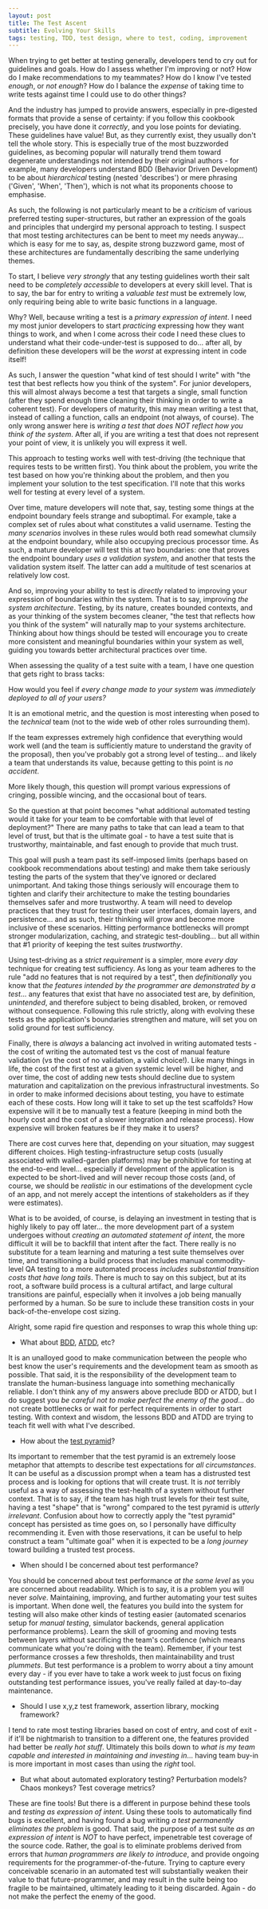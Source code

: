 ```yaml
---
layout: post
title: The Test Ascent
subtitle: Evolving Your Skills
tags: testing, TDD, test design, where to test, coding, improvement
---
```


When trying to get better at testing generally, developers tend to cry out for guidelines and goals. How do I assess whether I'm improving or not? How do I make recommendations to my teammates? How do I know I've tested *enough*, or *not enough*? How do I balance the *expense* of taking time to write tests against time I could use to do other things?

And the industry has jumped to provide answers, especially in pre-digested formats that provide a sense of certainty: if you follow this cookbook precisely, you have done it *correctly*, and you lose points for deviating. These guidelines have value! But, as they currently exist, they usually don't tell the whole story. This is especially true of the most buzzworded guidelines, as becoming popular will naturally trend them toward degenerate understandings not intended by their original authors - for example, many developers understand BDD (Behavior Driven Development) to be about *hierarchical* testing (nested 'describes') or mere phrasing ('Given', 'When', 'Then'), which is not what its proponents choose to emphasise.

As such, the following is not particularly meant to be a *criticism* of various preferred testing super-structures, but rather an expression of the goals and principles that undergird my personal approach to testing. I suspect that most testing architectures can be bent to meet my needs anyway... which is easy for me to say, as, despite strong buzzword game, most of these architectures are fundamentally describing the same underlying themes.

To start, I believe *very strongly* that any testing guidelines worth their salt need to be *completely accessible* to developers at every skill level. That is to say, the bar for entry to writing a *valuable test* must be extremely low, only requiring being able to write basic functions in a language.

Why? Well, because writing a test is a *primary expression of intent*. I need my most junior developers to start *practicing* expressing how they want things to work, and when I come across their code I need these clues to understand what their code-under-test is supposed to do... after all, by definition these developers will be the *worst* at expressing intent in code itself!

As such, I answer the question "what kind of test should I write" with "the test that best reflects how you think of the system". For junior developers, this will almost always become a test that targets a single, small function (after they spend enough time cleaning their thinking in order to write a coherent test). For developers of maturity, this may mean writing a test that, instead of calling a function, calls an endpoint (not always, of course). The only wrong answer here is *writing a test that does NOT reflect how you think of the system*. After all, if you are writing a test that does not represent your point of view, it is unlikely you will express it well.

This approach to testing works well with test-driving (the technique that requires tests to be written first). You think about the problem, you write the test based on how you're thinking about the problem, and then you implement your solution to the test specification. I'll note that this works well for testing at every level of a system.

Over time, mature developers will note that, say, testing some things at the endpoint boundary feels strange and suboptimal. For example, take a complex set of rules about what constitutes a valid username. Testing the *many scenarios* involves in these rules would both read somewhat clumsily at the endpoint boundary, while also occupying precious processor time. As such, a mature developer will test this at two boundaries: one that proves the endpoint boundary *uses a validation system*, and another that tests the validation system itself. The latter can add a multitude of test scenarios at relatively low cost.

And so, improving your ability to test is *directly* related to improving your expression of boundaries within the system. That is to say, improving *the system architecture*. Testing, by its nature, creates bounded contexts, and as your thinking of the system becomes cleaner, "the test that reflects how you think of the system" will naturally map to your systems architecture. Thinking about how things should be tested will encourage you to create more consistent and meaningful boundaries within your system as well, guiding you towards better architectural practices over time.

When assessing the quality of a test suite with a team, I have one question that gets right to brass tacks:

How would you feel if *every change made to your system* was *immediately deployed to all of your users?*

It is an emotional metric, and the question is most interesting when posed to the *technical* team (not to the wide web of other roles surrounding them).

If the team expresses extremely high confidence that everything would work well (and the team is sufficiently mature to understand the gravity of the proposal), then you've probably got a strong level of testing... and likely a team that understands its value, because getting to this point is *no accident*.

More likely though, this question will prompt various expressions of cringing, possible wincing, and the occasional bout of tears.

So the question at that point becomes "what additional automated testing would it take for your team to be comfortable with that level of deployment?" There are many paths to take that can lead a team to that level of trust, but that is the ultimate goal - to have a test suite that is trustworthy, maintainable, and fast enough to provide that much trust.

This goal will push a team past its self-imposed limits (perhaps based on cookbook recommendations about testing) and make them take seriously testing the parts of the system that they've ignored or declared unimportant. And taking those things seriously will encourage them to tighten and clarify their architecture to make the testing boundaries themselves safer and more trustworthy. A team will need to develop practices that they trust for testing their user interfaces, domain layers, and persistence... and as such, their thinking will grow and become more inclusive of these scenarios. Hitting performance bottlenecks will prompt stronger modularization, caching, and strategic test-doubling... but all within that #1 priority of keeping the test suites *trustworthy*.

Using test-driving as a *strict requirement* is a simpler, more *every day* technique for creating test sufficiency. As long as your team adheres to the rule "add no features that is not required by a test", then *definitionally* you know that *the features intended by the programmer are demonstrated by a test*... any features that exist that have no associated test are, by definition, *unintended*, and therefore subject to being disabled, broken, or removed without consequence. Following this rule strictly, along with evolving these tests as the application's boundaries strengthen and mature, will set you on solid ground for test sufficiency.

Finally, there is *always* a balancing act involved in writing automated tests - the cost of writing the automated test vs the cost of manual feature validation (vs the cost of no validation, a valid choice!). Like many things in life, the cost of the first test at a given systemic level will be higher, and over time, the cost of adding new tests should decline due to system maturation and capitalization on the previous infrastructural investments. So in order to make informed decisions about testing, you have to estimate each of these costs. How long will it take to set up the test scaffolds? How expensive will it be to manually test a feature (keeping in mind both the hourly cost and the cost of a slower integration and release process). How expensive will broken features be if they make it to users?

There are cost curves here that, depending on your situation, may suggest different choices. High testing-infrastructure setup costs (usually associated with walled-garden platforms) may be prohibitive for testing at the end-to-end level... especially if development of the application is expected to be short-lived and will never recoup those costs (and, of course, we should be *realistic* in our estimations of the development cycle of an app, and not merely accept the intentions of stakeholders as if they were estimates).

What is to be avoided, of course, is delaying an investment in testing that is highly likely to pay off later... the more development part of a system undergoes without *creating an automated statement of intent*, the more difficult it will be to backfill that intent after the fact. There really is no substitute for a team learning and maturing a test suite themselves over time, and transitioning a build process that includes manual commodity-level QA testing to a more automated process *includes substantial transition costs that have long tails*. There is much to say on this subject, but at its root, a software build process is a cultural artifact, and large cultural transitions are painful, especially when it involves a job being manually performed by a human. So be sure to include these transition costs in your back-of-the-envelope cost sizing.

Alright, some rapid fire question and responses to wrap this whole thing up:

- What about [BDD](https://en.wikipedia.org/wiki/Behavior-driven_development), [ATDD](https://en.wikipedia.org/wiki/Acceptance_test%E2%80%93driven_development), etc?

It is an unalloyed good to make communication between the people who best know the user's requirements and the development team as smooth as possible. That said, it is the responsibility of the development team to translate the human-business language into something mechanically reliable. I don't think any of my answers above preclude BDD or ATDD, but I do suggest you *be careful not to make perfect the enemy of the good*... do not create bottlenecks or wait for perfect requirements in order to start testing. With context and wisdom, the lessons BDD and ATDD are trying to teach fit well with what I've described.

- How about the [test pyramid](https://martinfowler.com/articles/practical-test-pyramid.html)?

Its important to remember that the test pyramid is an extremely loose metaphor that attempts to describe test expectations for *all circumstances*. It can be useful as a discussion prompt when a team has a distrusted test process and is looking for options that will create trust. It is *not* terribly useful as a way of assessing the test-health of a system without further context. That is to say, if the team has high trust levels for their test suite, having a test "shape" that is "wrong" compared to the test pyramid is *utterly irrelevant*. Confusion about how to correctly apply the "test pyramid" concept has persisted as time goes on, so I personally have difficulty recommending it. Even with those reservations, it can be useful to help construct a team "ultimate goal" when it is expected to be a *long journey* toward building a trusted test process.

- When should I be concerned about test performance?

You should be concerned about test performance *at the same level* as you are concerned about readability. Which is to say, it is a problem you will never *solve*. Maintaining, improving, and further automating your test suites is important. When done well, the features you build into the system for testing will also make other kinds of testing easier (automated scenarios setup for *manual testing*, simulator backends, general application performance problems). Learn the skill of grooming and moving tests between layers without sacrificing the team's confidence (which means communicate what you're doing with the team). Remember, if your test performance crosses a few thresholds, then maintainability and trust *plummets*. But test performance is a problem to worry about a tiny amount every day - if you ever have to take a work week to just focus on fixing outstanding test performance issues, you've really failed at day-to-day maintenance.

- Should I use x,y,z test framework, assertion library, mocking framework?

I tend to rate most testing libraries based on cost of entry, and cost of exit - if it'll be nightmarish to transition to a different one, the features provided had better be *really hot stuff*. Ultimately this boils down to *what is my team capable and interested in maintaining and investing in*... having team buy-in is more important in most cases than using the *right* tool.

- But what about automated exploratory testing? Perturbation models? Chaos monkeys? Test coverage metrics?

These are fine tools! But there is a different in purpose behind these tools and *testing as expression of intent*. Using these tools to automatically find bugs is excellent, and having found a bug writing *a test permanently eliminates the problem* is good. That said, the purpose of a test suite *as an expression of intent* is *NOT* to have perfect, impenetrable test coverage of the source code. Rather, the goal is to eliminate problems derived from errors that *human programmers are likely to introduce*, and provide ongoing requirements for the programmer-of-the-future. Trying to capture every conceivable scenario in an automated test will substantially weaken their value to that future-programmer, and may  result in the suite being too fragile to be maintained, ultimately leading to it being discarded. Again - do not make the perfect the enemy of the good.
